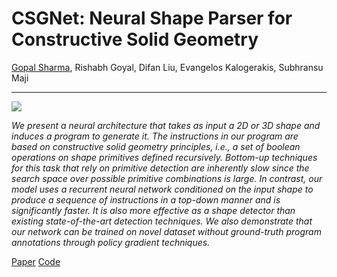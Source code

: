 # CSGNet: Neural Shape Parser for Constructive Solid Geometry
[Gopal Sharma](https://spamty.eu/mail/v4/758/WcSwM25u8506623258/), Rishabh Goyal, Difan Liu, Evangelos Kalogerakis, Subhransu Maji

***

![](../image.png)


_We present a neural architecture that takes as input a 2D or 3D shape and induces a program to generate it. The instructions in our program are based on constructive solid geometry principles, i.e., a set of boolean operations on shape primitives defined recursively. Bottom-up techniques for this task that rely on primitive detection are inherently slow since the search space over possible primitive combinations is large. In contrast, our model uses a recurrent neural network conditioned on the input shape to produce a sequence of instructions in a top-down manner and is significantly faster. It is also more effective as a shape detector than existing state-of-the-art detection techniques. We also demonstrate that our network can be trained on novel dataset without ground-truth program annotations through policy gradient techniques._

[Paper](https://arxiv.org/abs/1712.08290)  [Code](https://github.com/Hippogriff/CSGNet)

